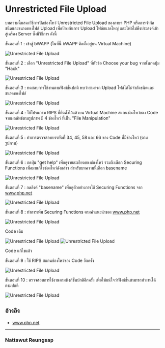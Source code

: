 # Unrestricted File Upload

บทความนี้แสดงวิธีการปิดช่องโหว่ Unrestricted File Upload ของภาษา PHP หรือการจำกัดชนิดและขนาดของไฟล์ Upload เพื่อป้องกันการ Upload ไฟล์ขนาดใหญ่ และไฟล์ไม่พึงประสงค์เข้าสู่เครื่อง Server ซึ่งมีวิธีการ ดังนี้

ขั้นตอนที่ 1 : เข้าสู่ bWAPP (ในที่นี้ bWAPP ติดตั้งอยู่บน Virtual Machine)

![Unrestricted File Upload](imgmid/d2/0.png)


ขั้นตอนที่ 2 : เลือก "Unrestricted File Upload" ที่หัวข้อ Choose your bug จากนั้นกดปุ่ม "Hack"

![Unrestricted File Upload](imgmid/d2/1.png)


ขั้นตอนที่ 3 : ทดสอบการใช้งานตามฟังก์ชั่นปกติ พบว่าสามารถ Upload ไฟล์ได้ไม่จำกัดชนิดและขนาดของไฟล์

![Unrestricted File Upload](imgmid/d2/2.png)


ขั้นตอนที่ 4 : ใช้โปรแกรม RIPS ที่ติดตั้งไว้แล้วบน Virtual Machine สแกนช่องโหว่ของ Code จากผลลัพธ์ตามรูปภาพ มี 4 ช่องโหว่ ที่เป็น "File Manipulation"

![Unrestricted File Upload](imgmid/d2/3.png)


ขั้นตอนที่ 5 : ทำการตรวจสอบบรรทัดที่ 34, 45, 58 และ 66 ของ Code ที่มีช่องโหว่ (ตามรูปภาพ)

![Unrestricted File Upload](imgmid/d2/4.png)


ขั้นตอนที่ 6 : กดปุ่ม "get help" เพื่อดูรายละเอียดของช่องโหว่ รวมถึงเลือก Securing Functions เพื่อมาแก้ไขช่องโหว่ดังกล่าว สำหรับบทความนี้เลือก basename 

![Unrestricted File Upload](imgmid/d2/5.png)


ขั้นตอนที่ 7 : กดลิงค์ "basename" เพื่อดูตัวอย่างการใช้ Securing Functions จาก www.php.net

![Unrestricted File Upload](imgmid/d2/6.png)


ขั้นตอนที่ 8 : ทำการเพิ่ม Securing Functions ตามคำแนะนำของ www.php.net

![Unrestricted File Upload](imgmid/d2/7.png)

Code เดิม


![Unrestricted File Upload](imgmid/d2/8.png)
![Unrestricted File Upload](imgmid/d2/9.png)

Code แก้ไขแล้ว


ขั้นตอนที่ 9 : ใช้ RIPS สแกนช่องโหว่ของ Code อีกครั้ง

![Unrestricted File Upload](imgmid/d2/10.png)


ขั้นตอนที่ 10 : ตรวจสอบการใช้งานตามฟังก์ชั่นปกติอีกครั้ง เพื่อให้แน่ใจว่าฟังก์ชั่นสามารถทำงานได้ตามปกติ

![Unrestricted File Upload](imgmid/d2/11.png)


## อ้างอิง
- www.php.net

--------------------------------------

### Nattawut Reungsap